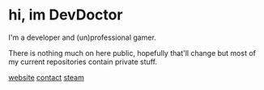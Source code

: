 # hi, im DevDoctor

I'm a developer and (un)professional gamer.

There is nothing much on here public, hopefully that'll change but most of my current repositories contain private stuff.

[website](https://dev-doctor.github.io/) [contact](https://dev-doctor.github.io/pages/about.html#contacts) [steam](https://steamcommunity.com/id/dev-doctor/)
